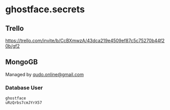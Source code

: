 # ghostface.secrets

## Trello
https://trello.com/invite/b/CcBXmwzA/43dca219e4509ef87c5c75270b44f20b/gf2

## MongoGB
Managed by qudo.online@gmail.com

### Database User
```
ghostface
uRzQrbs7cmJYrX57
```
